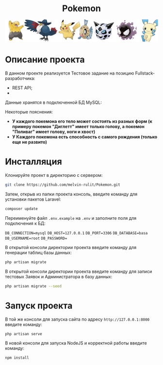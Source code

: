 <h1 align="center">Pokemon</h1>
<img src="https://github.com/melvin-rulit/Pokemon/blob/master/public/images/pokemons.png">

# Описание проекта
В данном проекте реализуется Тестовое задание на позицию Fullstack-разработчика:

- REST API;
- 
Данные хранятся в подключенной БД MySQL:

Некоторые пояснения:

- **У каждого покемона его тело может состоять из разных форм (к примеру покемон "Диглетт" имеет только голову, а покемон "Поливаг" имеет голову, ноги и хвост)**
- **У Каждого покемона есть способность с самого рождения (только еще не развито)**

# Инсталляция

Клонируйте проект в директорию с сервером:
```sh
git clone https://github.com/melvin-rulit/Pokemon.git
```
Затем, открыв из папки проекта консоль, введите команду для установки пакетов Laravel:

```sh
composer update
```

Переименуйте файл ```.env.example``` на ```.env``` и заполните поля для подключения к БД:

`DB_CONNECTION=mysql`
`DB_HOST=127.0.0.1`
`DB_PORT=3306`
`DB_DATABASE=basa`
`DB_USERNAME=root`
`DB_PASSWORD=`

В открытой консоли директории проекта введите команду для генерации таблиц базы данных:

```sh
php artisan migrate
```

В открытой консоли директории проекта введите команду для записи тестовых Заявок и Администратора в базу данных:

```sh
php artisan migrate --seed
```

# Запуск проекта

В той же консоли для запуска сайта по адресу `http://127.0.0.1:8000` введите команду:

```sh
php artisan serve
```

В новой консоли для запуска NodeJS и корректной работы введите команду:

```sh
npm install
```

